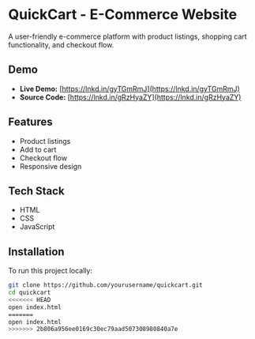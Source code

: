 # QuickCart - E-Commerce Website

A user-friendly e-commerce platform with product listings, shopping cart functionality, and checkout flow.

## Demo
- **Live Demo:** [https://lnkd.in/gyTGmRmJ](https://lnkd.in/gyTGmRmJ)
- **Source Code:** [https://lnkd.in/gRzHyaZY](https://lnkd.in/gRzHyaZY)

## Features
- Product listings
- Add to cart
- Checkout flow
- Responsive design

## Tech Stack
- HTML
- CSS
- JavaScript

## Installation
To run this project locally:
```bash
git clone https://github.com/yourusername/quickcart.git
cd quickcart
<<<<<<< HEAD
open index.html
=======
open index.html
>>>>>>> 2b806a956ee0169c30ec79aad507308980840a7e

